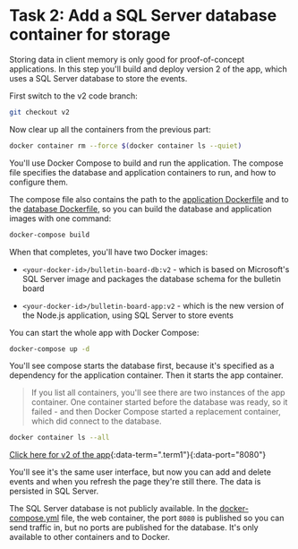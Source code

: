 # Task 2: Add a SQL Server database container for storage

Storing data in client memory is only good for proof-of-concept applications. In this step you'll build and deploy version 2 of the app, which uses a SQL Server database to store the events.

First switch to the v2 code branch:

```bash
git checkout v2
```

Now clear up all the containers from the previous part:

```bash
docker container rm --force $(docker container ls --quiet)
```

You'll use Docker Compose to build and run the application. The compose file specifies the database and application containers to run, and how to configure them.

The compose file also contains the path to the [application Dockerfile](https://github.com/dockersamples/node-bulletin-board/blob/v2/bulletin-board-app/Dockerfile) and to the [database Dockerfile](https://github.com/dockersamples/node-bulletin-board/blob/v2/bulletin-board-db/Dockerfile), so you can build the database and application images with one command:

```bash
docker-compose build
```

When that completes, you'll have two Docker images:

- `<your-docker-id>/bulletin-board-db:v2` - which is based on Microsoft's SQL Server image and packages the database schema for the bulletin board

- `<your-docker-id>/bulletin-board-app:v2` - which is the new version of the Node.js application, using SQL Server to store events

You can start the whole app with Docker Compose:

```bash
docker-compose up -d
```

You'll see compose starts the database first, because it's specified as a dependency for the application container. Then it starts the app container.

> If you list all containers, you'll see there are two instances of the app container. One container started before the database was ready, so it failed - and then Docker Compose started a replacement container, which did connect to the database.

```bash
docker container ls --all
```

[Click here for v2 of the app](/){:data-term=".term1"}{:data-port="8080"}

You'll see it's the same user interface, but now you can add and delete events and when you refresh the page they're still there. The data is persisted in SQL Server.

The SQL Server database is not publicly available. In the [docker-compose.yml](https://github.com/dockersamples/node-bulletin-board/blob/v2/docker-compose.yml) file, the web container, the port `8080` is published so you can send traffic in, but no ports are published for the database. It's only available to other containers and to Docker.
